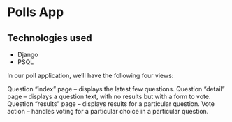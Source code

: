 # Polls App

## Technologies used

- Django
- PSQL

In our poll application, we’ll have the following four views:

Question “index” page – displays the latest few questions.
Question “detail” page – displays a question text, with no results but with a form to vote.
Question “results” page – displays results for a particular question.
Vote action – handles voting for a particular choice in a particular question.